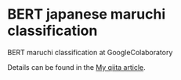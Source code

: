 # BERT japanese maruchi classification
BERT maruchi classification at GoogleColaboratory

Details can be found in the [My qiita article](https://qiita.com/Yuu94/items/0e5cff226bd3cc8fb08c).